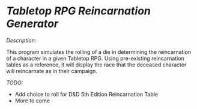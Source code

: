 # _Tabletop RPG Reincarnation Generator_

_Description:_

This program simulates the rolling of a die in determining the reincarnation of a character in a given Tabletop RPG.
Using pre-existing reincarnation tables as a reference, it will display the race that the deceased character will reincarnate as in their campaign.


_TODO:_
  * Add choice to roll for D&D 5th Edition Reincarnation Table
  * More to come
